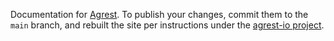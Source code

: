 Documentation for [Agrest](https://agrest.io). To publish your changes, commit them to the `main` branch, 
and rebuilt the site per instructions under the [agrest-io project](https://github.com/agrestio/agrest-io).